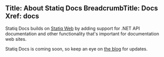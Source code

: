 ﻿Title: About Statiq Docs
BreadcrumbTitle: Docs
Xref: docs
---
Statiq Docs builds on [Statiq Web](/web) by adding support for .NET API documentation and other functionality that's important for documentation web sites.

Statiq Docs is coming soon, so keep an eye on [the blog](/blog) for updates.